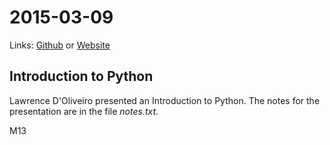 # 2015-03-09
Links: [Github](https://github.com/irsbugs/meetings/blob/master/2015/2015-03-09/README.md) or [Website](https://irsbugs.github.io/meetings/2015/2015-03-09/) 

## Introduction to Python

Lawrence D'Oliveiro presented an Introduction to Python.
The notes for the presentation are in the file *notes.txt*.

M13

